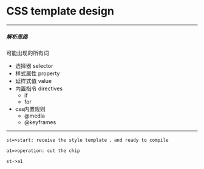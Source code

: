 
# CSS template design

---

##### 解析思路

 可能出现的所有词

- 选择器 selector
- 样式属性 property 
- 延样式值 value
- 内置指令 directives
     - if
     - for
- css内置规则
    - @media
    - @keyframes

---

```flow
st=>start: receive the style template ，and ready to compile

a1=>operation: cut the chip

st->a1


```


